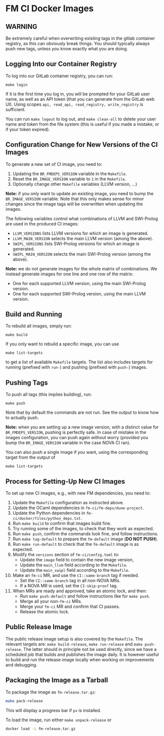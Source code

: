 FM CI Docker Images
===================

## WARNING

Be extremely careful when overwriting existing tags in the gitlab container
registry, as this can obviously break things. You should typically always
push new tags, unless you know exactly what you are doing.

## Logging Into our Container Registry

To log into our GitLab container registry, you can run:
```
make login
```
If it is the first time you log in, you will be prompted for your GitLab user
name, as well as an API token (that you can generate from the GitLab web UI).
Using scopes `api, read_api, read_registry, write_registry` is sufficient.

You can run `make logout` to log out, and `make clean-all` to delete your user
name and token from the file system (this is useful if you made a mistake, or
if your token expired).

## Configuration Change for New Versions of the CI Images

To generate a new set of CI image, you need to:
1. Updating the `BR_FMDEPS_VERSION` variable in the `Makefile`.
2. Reset the `BR_IMAGE_VERSION` variable to `1` in the `Makefile`.
3. Optionally change other `Makefile` variables (LLVM version, ...)

**Note:** if you only want to update an existing image, you need to bump the
`BR_IMAGE_VERSION` variable. Note that this only makes sense for minor changes
since the image tags will be overwritten when updating the images.

The following variables control what combinations of LLVM and SWI-Prolog are
used in the produced CI images:
- `LLVM_VERSIONS` lists LLVM versions for which an image is generated.
- `LLVM_MAIN_VERSION` selects the main LLVM version (among the above).
- `SWIPL_VERSIONS` lists SWI-Prolog versions for which an image is generated.
- `SWIPL_MAIN_VERSION` selects the main SWI-Prolog version (among the above).

**Note:** we do not generate images for the whole matrix of combinations. We
instead generate images for one line and one row of the matrix:
- One for each supported LLVM version, using the main SWI-Prolog version.
- One for each supported SWI-Prolog version, using the main LLVM version.

## Build and Running

To rebuild all images, simply run:
```
make build
```
If you only want to rebuild a specific image, you can use
```
make list-targets
```
to get a list of available `Makefile` targets. The list also includes targets
for running (prefixed with `run-`) and pushing (prefixed with `push-`) images.

## Pushing Tags

To push all tags (this implies building), run:
```
make push
```
Note that by default the commands are not run. See the output to know how to
actually push.

**Note:** when you are setting up a new image version, with a distinct value
for `BR_FMDEPS_VERSION`, pushing is perfectly safe. In case of mistake in the
images configuration, you can push again without worry (provided you bump the
`BR_IMAGE_VERSION` variable in the case NOVA CI ran).

You can also push a single image if you want, using the corresponding target
from the output of
```
make list-targets
```

## Process for Setting-Up New CI Images

To set up new CI images, e.g., with new FM dependencies, you need to:
 1. Update the `Makefile` configuration as instructed above.
 2. Update the OCaml dependencies in `fm-ci/fm-deps/dune-project`.
 3. Update the Python dependencies in `fm-ci/docker/files/python_deps.txt`.
 4. Run `make build` to confirm that images build fine.
 5. Try running some of the images, to check that they work as expected.
 6. Run `make push`, confirm the commands look fine, and follow instructions.
 7. Run `make tag-default` to prepare the `fm-default` image (**DO NOT PUSH**).
 8. Run `make run-default` to check that the `fm-default` image is as expected.
 9. Modify the `versions` section of `fm-ci/config.toml` to:
    - Update the `image` field to contain the new image version,
    - Update the `main_llvm` field according to the `Makefile`.
    - Update the `main_swipl` field according to the `Makefile`.
10. Make an `fm-ci` MR, and use the `CI::same-branch` tag if needed.
    - Set the `CI::same-branch` tag in all non-NOVA MRs.
    - If a NOVA MR is used, set the `CI-skip-proof` tag.
11. When MRs are ready and approved, take an atomic lock, and then:
    - Run `make push-default` and follow instructions like for `make push`.
    - Merge all your non-`fm-ci` MRs.
    - Merge your `fm-ci` MR and confirm that CI passes.
    - Release the atomic lock.

## Public Release Image

The public release image setup is also covered by the `Makefile`. The relevant
targets are: `make build-release`, `make run-release` and `make push-release`.
The latter should in principle not be used directly, since we have a scheduled
job that builds and publishes the image daily. It is however useful to build
and run the release image locally when working on improvements and debugging.

## Packaging the Image as a Tarball

To package the image as `fm-release.tar.gz`:
```sh
make pack-release
```
This will display a progress bar if `pv` is installed.

To load the image, run either `make unpack-release` or
```sh
docker load -i fm-release.tar.gz
```
